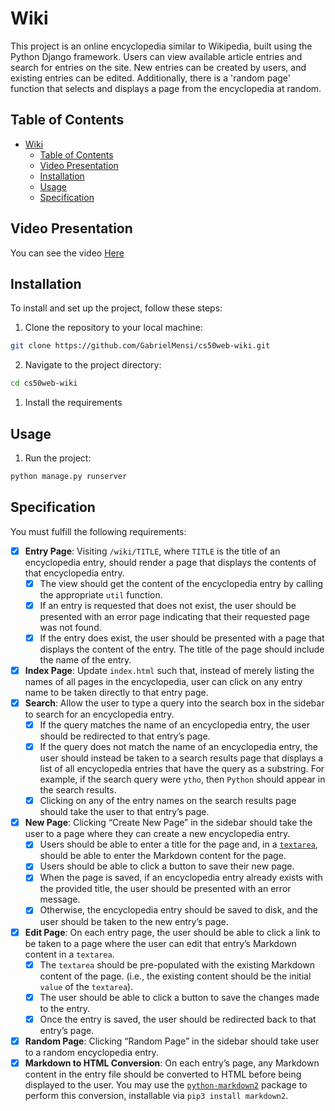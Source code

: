 # Wiki

This project is an online encyclopedia similar to Wikipedia, built using the Python Django framework. Users can view available article entries and search for entries on the site. New entries can be created by users, and existing entries can be edited. Additionally, there is a 'random page' function that selects and displays a page from the encyclopedia at random.

## Table of Contents

- [Wiki](#wiki)
  - [Table of Contents](#table-of-contents)
  - [Video Presentation](#video-presentation)
  - [Installation](#installation)
  - [Usage](#usage)
  - [Specification](#specification)

## Video Presentation

You can see the video [Here](https://www.youtube.com/watch?v=gn7dA7vTcjg)


## Installation


To install and set up the project, follow these steps:

1. Clone the repository to your local machine:

```bash
git clone https://github.com/GabrielMensi/cs50web-wiki.git
```

2.  Navigate to the project directory:

```bash
cd cs50web-wiki
```

1.   Install the requirements

## Usage

1. Run the project:

```bash
python manage.py runserver
```

## Specification

You must fulfill the following requirements:

- [x]   **Entry Page**: Visiting  `/wiki/TITLE`, where  `TITLE`  is the title of an encyclopedia entry, should render a page that displays the contents of that encyclopedia entry.
    - [x]   The view should get the content of the encyclopedia entry by calling the appropriate  `util`  function.
    - [x]   If an entry is requested that does not exist, the user should be presented with an error page indicating that their requested page was not found.
    - [x]   If the entry does exist, the user should be presented with a page that displays the content of the entry. The title of the page should include the name of the entry.
- [x]   **Index Page**: Update  `index.html`  such that, instead of merely listing the names of all pages in the encyclopedia, user can click on any entry name to be taken directly to that entry page.
- [x]   **Search**: Allow the user to type a query into the search box in the sidebar to search for an encyclopedia entry.
    - [x]   If the query matches the name of an encyclopedia entry, the user should be redirected to that entry’s page.
    - [x]   If the query does not match the name of an encyclopedia entry, the user should instead be taken to a search results page that displays a list of all encyclopedia entries that have the query as a substring. For example, if the search query were  `ytho`, then  `Python`  should appear in the search results.
    - [x]   Clicking on any of the entry names on the search results page should take the user to that entry’s page.
- [x]   **New Page**: Clicking “Create New Page” in the sidebar should take the user to a page where they can create a new encyclopedia entry.
    - [x]   Users should be able to enter a title for the page and, in a  [`textarea`](https://www.w3schools.com/tags/tag_textarea.asp), should be able to enter the Markdown content for the page.
    - [x]   Users should be able to click a button to save their new page.
    - [x]  When the page is saved, if an encyclopedia entry already exists with the provided title, the user should be presented with an error message.
    - [x]  Otherwise, the encyclopedia entry should be saved to disk, and the user should be taken to the new entry’s page.
- [x]  **Edit Page**: On each entry page, the user should be able to click a link to be taken to a page where the user can edit that entry’s Markdown content in a  `textarea`.
    - [x]  The  `textarea`  should be pre-populated with the existing Markdown content of the page. (i.e., the existing content should be the initial  `value`  of the  `textarea`).
    - [x]  The user should be able to click a button to save the changes made to the entry.
    - [x]  Once the entry is saved, the user should be redirected back to that entry’s page.
- [x]  **Random Page**: Clicking “Random Page” in the sidebar should take user to a random encyclopedia entry.
- [x]  **Markdown to HTML Conversion**: On each entry’s page, any Markdown content in the entry file should be converted to HTML before being displayed to the user. You may use the  [`python-markdown2`](https://github.com/trentm/python-markdown2)  package to perform this conversion, installable via  `pip3 install markdown2`.